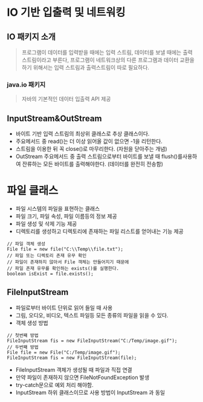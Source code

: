 # IO 기반 입출력 및 네트워킹
## IO 패키지 소개
> 프로그램이 데이터를 입력받을 때에는 입력 스트림, 데이터를 보낼 때에는 출력 스트림이라고 부른다, 프로그램이 네트워크상의 다른 프로그램과 데이터 교환을 하기 위해서는 입력 스트림과 출력스트림이 따로 필요하다.

### java.io 패키지
> 자바의 기본적인 데이터 입출력 API 제공

## InputStream&OutStream

- 바이트 기반 입력 스트림의 최상위 클래스로 추상 클래스이다.
- 주요메서드 중 read()는 더 이상 읽어올 값이 없으면 -1을 리턴한다.
- 스트림을 이용한 뒤 꼭 close()로 마무리한다. (자원을 닫아주는 개념)
- OutStream 주요메서드 중 출력 스트림으로부터 바이트를 보낼 때 flush()를사용하여 잔류하는 모든 바이트를 출력해야한다. (데이터를 완전히 전송함)

# 파일 클래스

- 파일 시스템의 파일을 표현하는 클래스
- 파일 크기, 파일 속성, 파일 이름등의 정보 제공
- 파일 생성 및 삭제 기능 제공
- 디렉토리를 생성하고 디렉토리에 존재하는 파일 리스트를 얻어내는 기능 제공

```
// 파일 객체 생성
File file = new file("C:\\Temp\\file.txt");
// 파일 또는 디렉토리 존재 유무 확인
// 파일이 존재하지 않아서 File 객체는 만들어지기 때문에
// 파일 존재 유무를 확인하는 exists()를 실행한다.
boolean isExist = file.exists();
```

## FileInputStream

- 파일로부터 바이트 단위로 읽어 들일 때 사용
- 그림, 오디오, 비디오, 텍스트 파일등 모든 종류의 파일을 읽을 수 있다.
- 객체 생성 방법

```
// 첫번째 방법
FileInputStream fis = new FileInputStream("C:/Temp/image.gif");
// 두번째 방법
File file = new File("C:/Temp/image.gif");
FileInputStream fis = new FileInputStream(file);

```

- FileInputStream  객체가 생성될 때 파일과 직접 연결
- 만약 파일이 존재하지 않으면 FileNotFoundException 발생
- try-catch문으로 예외 처리 해야함.
- InputStream 하위 클래스이므로 사용 방법이 InputStream 과 동일

